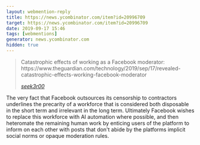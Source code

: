```yaml
---
layout: webmention-reply
title: https://news.ycombinator.com/item?id=20996709
target: https://news.ycombinator.com/item?id=20996709
date: 2019-09-17 15:46
tags: [webmentions]
generator: news.ycombinator.com
hidden: true
---
```



<blockquote class="p-in-reply-to h-cite">
<p class="p-content">Catastrophic effects of working as a Facebook moderator: https://www.theguardian.com/technology/2019/sep/17/revealed-catastrophic-effects-working-facebook-moderator</p>
<cite class="p-author"><a href="%20https://news.ycombinator.com/item?id=20994076" rel="nofollow external">seek3r00</a></cite>
</blockquote>
The very fact that Facebook outsources its censorship to contractors underlines the precarity of a workforce that is considered both disposable in the short term and irrelevant in the long term. Ultimately Facebook wishes to replace this workforce with AI automation where possible, and then heteromate the remaining human work by enticing users of the platform to inform on each other with posts that don't abide by the platforms implicit social norms or opaque moderation rules.